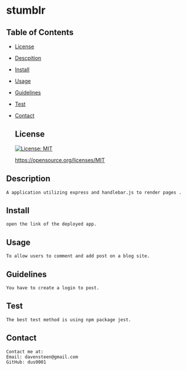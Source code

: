 # stumblr

  ## Table of Contents
  * [License](#license)
  * [Descpition](#descrpition)
  * [Install](#install)
  * [Usage](#usage)
  * [Guidelines](#guidlines)
  * [Test](#test)
  * [Contact](#contact)

  
     ## License

    [![License: MIT](https://img.shields.io/badge/License-MIT-yellow.svg)](https://opensource.org/licenses/MIT)

    https://opensource.org/licenses/MIT
    

  ## Description
    A application utilizing express and handlebar.js to render pages .

  ## Install
    open the link of the deployed app.
  ## Usage
    To allow users to comment and add post on a blog site.
  ## Guidelines
    You have to create a login to post.

  ## Test
    The best test method is using npm package jest.
  ## Contact
    Contact me at:
    Email: davensteen@gmail.com
    GitHub: dus0001
